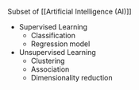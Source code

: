 Subset of [[Artificial Intelligence (AI)]]
- Supervised Learning
	- Classification
	- Regression model
- Unsupervised Learning
	- Clustering
	- Association
	- Dimensionality reduction